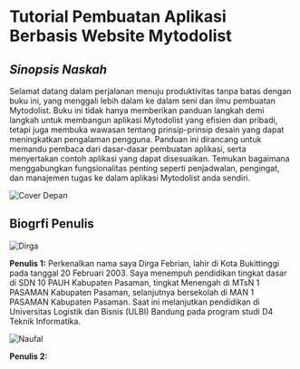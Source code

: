# Tutorial Pembuatan Aplikasi Berbasis Website Mytodolist

## *Sinopsis Naskah*

Selamat datang dalam perjalanan menuju produktivitas tanpa batas dengan buku ini, yang menggali lebih dalam ke dalam seni dan ilmu pembuatan Mytodolist. Buku ini tidak hanya memberikan panduan langkah demi langkah untuk membangun aplikasi Mytodolist yang efisien dan pribadi, tetapi juga membuka wawasan tentang prinsip-prinsip desain yang dapat meningkatkan pengalaman pengguna. Panduan ini dirancang untuk memandu pembaca dari dasar-dasar pembuatan aplikasi, serta menyertakan contoh aplikasi yang dapat disesuaikan. Temukan bagaimana menggabungkan fungsionalitas penting seperti penjadwalan, pengingat, dan manajemen tugas ke dalam aplikasi Mytodolist anda sendiri.

![Cover Depan](https://raw.githubusercontent.com/mytodolist1/bukpedp3_mytodolist/main/foto/cover%20buku%20mytodolist.jpg)

## Biogrfi Penulis

![Dirga](https://raw.githubusercontent.com/mytodolist1/bukpedp3_mytodolist/main/foto/dirga.jpg)

**Penulis 1:** Perkenalkan nama saya Dirga Febrian, lahir di Kota Bukittinggi pada tanggal 20 Februari 2003. Saya menempuh pendidikan tingkat dasar di SDN 10 PAUH Kabupaten Pasaman, tingkat Menengah di MTsN 1 PASAMAN Kabupaten Pasaman, selanjutnya bersekolah di MAN 1 PASAMAN Kabupaten Pasaman. Saat ini melanjutkan pendidikan di Universitas Logistik dan Bisnis (ULBI) Bandung pada program studi D4 Teknik Informatika.

![Naufal](https://raw.githubusercontent.com/mytodolist1/bukpedp3_mytodolist/main/foto/naufal.jpg)

**Penulis 2:** 




